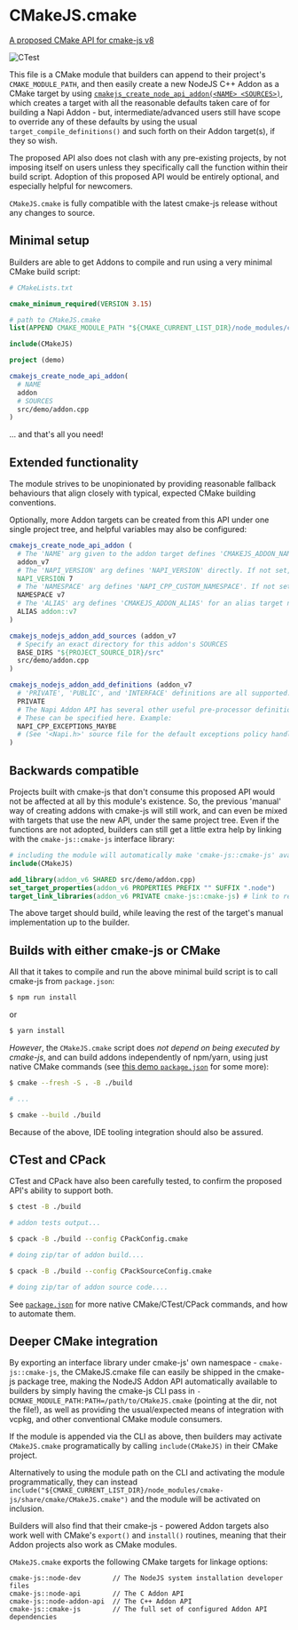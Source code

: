 # CMakeJS.cmake

[A proposed CMake API for cmake-js v8](https://github.com/cmake-js/cmake-js/issues/310)

![CTest](https://github.com/nathanjhood/NapiAddon/actions/workflows/test.yaml/badge.svg)

This file is a CMake module that builders can append to their project's `CMAKE_MODULE_PATH`, and then easily create a new NodeJS C++ Addon as a CMake target by using [`cmakejs_create_node_api_addon(<NAME> <SOURCES>)`](https://github.com/nathanjhood/NapiAddon/tree/main#minimal-setup), which creates a target with all the reasonable defaults taken care of for building a Napi Addon - but, intermediate/advanced users still have scope to override any of these defaults by using the usual `target_compile_definitions()` and such forth on their Addon target(s), if they so wish.

The proposed API also does not clash with any pre-existing projects, by not imposing itself on users unless they specifically call the function within their build script. Adoption of this proposed API would be entirely optional, and especially helpful for newcomers.

`CMakeJS.cmake` is fully compatible with the latest cmake-js release without any changes to source.

## Minimal setup

Builders are able to get Addons to compile and run using a very minimal CMake build script:

```.cmake
# CMakeLists.txt

cmake_minimum_required(VERSION 3.15)

# path to CMakeJS.cmake
list(APPEND CMAKE_MODULE_PATH "${CMAKE_CURRENT_LIST_DIR}/node_modules/cmake-js/share/cmake")

include(CMakeJS)

project (demo)

cmakejs_create_node_api_addon(
  # NAME
  addon
  # SOURCES
  src/demo/addon.cpp
)

```

... and that's all you need!

## Extended functionality

The module strives to be unopinionated by providing reasonable fallback behaviours that align closely with typical, expected CMake building conventions.

Optionally, more Addon targets can be created from this API under one single project tree, and helpful variables may also be configured:

```.cmake
cmakejs_create_node_api_addon (
  # The 'NAME' arg given to the addon target defines 'CMAKEJS_ADDON_NAME'
  addon_v7
  # The 'NAPI_VERSION' arg defines 'NAPI_VERSION' directly. If not set, defaults to 8.
  NAPI_VERSION 7
  # The 'NAMESPACE' arg defines 'NAPI_CPP_CUSTOM_NAMESPACE'. If not set, the addon target name is used instead.
  NAMESPACE v7
  # The 'ALIAS' arg defines 'CMAKEJS_ADDON_ALIAS' for an alias target name. If not set, 'NAPI_CPP_CUSTOM_NAMESPACE' is used instead.
  ALIAS addon::v7
)

cmakejs_nodejs_addon_add_sources (addon_v7
  # Specify an exact directory for this addon's SOURCES
  BASE_DIRS "${PROJECT_SOURCE_DIR}/src"
  src/demo/addon.cpp
)

cmakejs_nodejs_addon_add_definitions (addon_v7
  # 'PRIVATE', 'PUBLIC', and 'INTERFACE' definitions are all supported.
  PRIVATE
  # The Napi Addon API has several other useful pre-processor definitions.
  # These can be specified here. Example:
  NAPI_CPP_EXCEPTIONS_MAYBE
  # (See '<Napi.h>' source file for the default exceptions policy handling.)
)
```

## Backwards compatible

Projects built with cmake-js that don't consume this proposed API would not be affected at all by this module's existence. So, the previous 'manual' way of creating addons with cmake-js will still work, and can even be mixed with targets that use the new API, under the same project tree. Even if the functions are not adopted, builders can still get a little extra help by linking with the `cmake-js::cmake-js` interface library:

```.cmake
# including the module will automatically make 'cmake-js::cmake-js' available...
include(CMakeJS)

add_library(addon_v6 SHARED src/demo/addon.cpp)
set_target_properties(addon_v6 PROPERTIES PREFIX "" SUFFIX ".node")
target_link_libraries(addon_v6 PRIVATE cmake-js::cmake-js) # link to resolve all dependencies!
```

The above target should build, while leaving the rest of the target's manual implementation up to the builder.

## Builds with either cmake-js or CMake

All that it takes to compile and run the above minimal build script is to call cmake-js from `package.json`:

```.sh
$ npm run install
```

or

```.sh
$ yarn install
```

_However_, the `CMakeJS.cmake` script does _not depend on being executed by cmake-js_, and can build addons independently of npm/yarn, using just native CMake commands (see [this demo `package.json`](https://github.com/nathanjhood/NapiAddon/blob/main/package.json) for some more):

```.sh
$ cmake --fresh -S . -B ./build

# ...

$ cmake --build ./build
```

Because of the above, IDE tooling integration should also be assured.

## CTest and CPack

CTest and CPack have also been carefully tested, to confirm the proposed API's ability to support both.

```.sh
$ ctest -B ./build

# addon tests output...
```

```.sh
$ cpack -B ./build --config CPackConfig.cmake

# doing zip/tar of addon build....

$ cpack -B ./build --config CPackSourceConfig.cmake

# doing zip/tar of addon source code....
```

See [`package.json`](https://github.com/nathanjhood/NapiAddon/blob/main/package.json) for more native CMake/CTest/CPack commands, and how to automate them.

## Deeper CMake integration

By exporting an interface library under cmake-js' own namespace - `cmake-js::cmake-js`, the CMakeJS.cmake file can easily be shipped in the cmake-js package tree, making the NodeJS Addon API automatically available to builders by simply having the cmake-js CLI pass in `-DCMAKE_MODULE_PATH:PATH=/path/to/CMakeJS.cmake` (pointing at the dir, not the file!), as well as providing the usual/expected means of integration with vcpkg, and other conventional CMake module consumers.

If the module is appended via the CLI as above, then builders may activate `CMakeJS.cmake` programatically by calling `include(CMakeJS)` in their CMake project.

Alternatively to using the module path on the CLI and activating the module programmatically, they can instead `include("${CMAKE_CURRENT_LIST_DIR}/node_modules/cmake-js/share/cmake/CMakeJS.cmake")` and the module will be activated on inclusion.

Builders will also find that their cmake-js - powered Addon targets also work well with CMake's `export()` and `install()` routines, meaning that their Addon projects also work as CMake modules.

`CMakeJS.cmake` exports the following CMake targets for linkage options:

```
cmake-js::node-dev        // The NodeJS system installation developer files
cmake-js::node-api        // The C Addon API
cmake-js::node-addon-api  // The C++ Addon API
cmake-js::cmake-js        // The full set of configured Addon API dependencies
```
